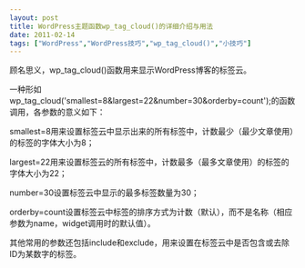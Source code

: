 ```yaml
---
layout: post
title: WordPress主题函数wp_tag_cloud()的详细介绍与用法		
date: 2011-02-14
tags: ["WordPress","WordPress技巧","wp_tag_cloud()","小技巧"]
---
```


顾名思义，wp_tag_cloud()函数用来显示WordPress博客的标签云。

一种形如wp_tag_cloud('smallest=8&largest=22&number=30&orderby=count');的函数调用，各参数的意义如下：

smallest=8用来设置标签云中显示出来的所有标签中，计数最少（最少文章使用）的标签的字体大小为8；

largest=22用来设置标签云的所有标签中，计数最多（最多文章使用）的标签的字体大小为22；

number=30设置标签云中显示的最多标签数量为30；

orderby=count设置标签云中标签的排序方式为计数（默认），而不是名称（相应参数为name，widget调用时的默认值）。

其他常用的参数还包括include和exclude，用来设置在标签云中是否包含或去除ID为某数字的标签。		
